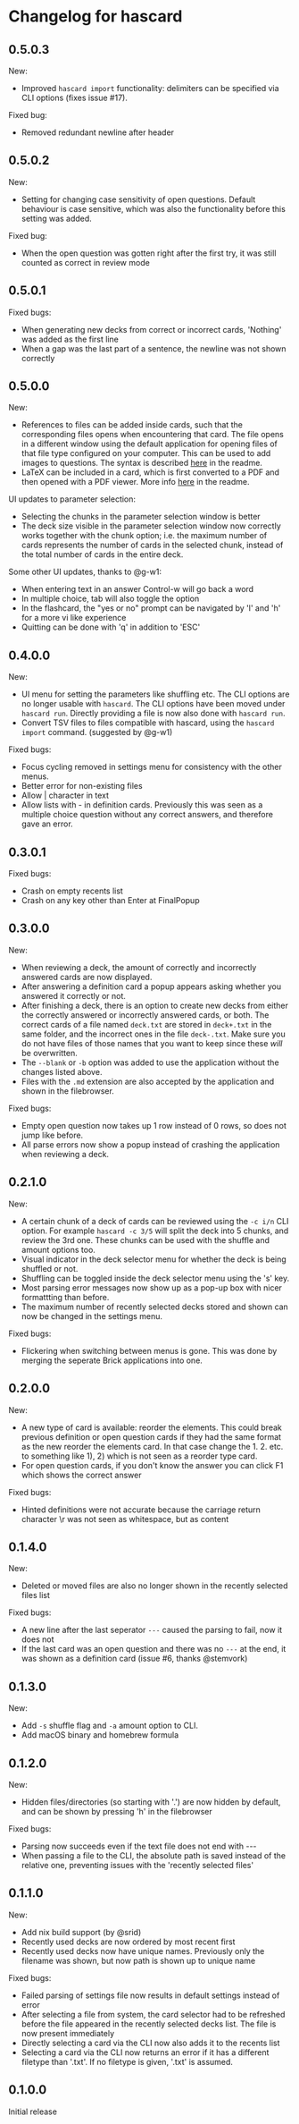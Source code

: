 # Changelog for hascard
## 0.5.0.3
New:
- Improved `hascard import` functionality: delimiters can be specified via CLI options (fixes issue #17).

Fixed bug:
- Removed redundant newline after header

## 0.5.0.2
New:
- Setting for changing case sensitivity of open questions. Default behaviour is case sensitive, which was also the functionality before this setting was added.

Fixed bug:
- When the open question was gotten right after the first try, it was still counted as correct in review mode

## 0.5.0.1
Fixed bugs:
- When generating new decks from correct or incorrect cards, 'Nothing' was added as the first line
- When a gap was the last part of a sentence, the newline was not shown correctly

## 0.5.0.0
New:
- References to files can be added inside cards, such that the corresponding files opens when encountering that card. The file opens in a different window using the default application for opening files of that file type configured on your computer. This can be used to add images to questions. The syntax is described [here](https://github.com/Yvee1/hascard#including-files) in the readme.
- LaTeX can be included in a card, which is first converted to a PDF and then opened with a PDF viewer. More info [here](https://github.com/Yvee1/hascard#latex) in the readme.

UI updates to parameter selection:
- Selecting the chunks in the parameter selection window is better
- The deck size visible in the parameter selection window now correctly works together with the chunk option; i.e. the maximum number of cards represents the number of cards in the selected chunk, instead of the total number of cards in the entire deck.

Some other UI updates, thanks to @g-w1:
- When entering text in an answer Control-w will go back a word
- In multiple choice, tab will also toggle the option
- In the flashcard, the "yes or no" prompt can be navigated by 'l' and 'h' for a more vi like experience
- Quitting can be done with 'q' in addition to 'ESC'

## 0.4.0.0
New:
- UI menu for setting the parameters like shuffling etc. The CLI options are no longer usable with `hascard`. The CLI options have been moved under `hascard run`. Directly providing a file is now also done with `hascard run`.
- Convert TSV files to files compatible with hascard, using the `hascard import` command. (suggested by @g-w1)

Fixed bugs:
- Focus cycling removed in settings menu for consistency with the other menus.
- Better error for non-existing files
- Allow | character in text
- Allow lists with - in definition cards. Previously this was seen as a multiple choice question without any correct answers, and therefore gave an error.

## 0.3.0.1
Fixed bugs:
- Crash on empty recents list
- Crash on any key other than Enter at FinalPopup

## 0.3.0.0
New:
- When reviewing a deck, the amount of correctly and incorrectly answered cards are now displayed.
- After answering a definition card a popup appears asking whether you answered it correctly or not.
- After finishing a deck, there is an option to create new decks from either the correctly answered or incorrectly answered cards, or both. The correct cards of a file named `deck.txt` are stored in `deck+.txt` in the same folder, and the incorrect ones in the file `deck-.txt`. Make sure you do not have files of those names that you want to keep since these _will_ be overwritten.
- The `--blank` or `-b` option was added to use the application without the changes listed above.
- Files with the `.md` extension are also accepted by the application and shown in the filebrowser. 

Fixed bugs:
- Empty open question now takes up 1 row instead of 0 rows, so does not jump like before.
- All parse errors now show a popup instead of crashing the application when reviewing a deck.

## 0.2.1.0
New:
- A certain chunk of a deck of cards can be reviewed using the `-c i/n` CLI option. For example `hascard -c 3/5` will split the deck into 5 chunks, and review the 3rd one. These chunks can be used with the shuffle and amount options too.
- Visual indicator in the deck selector menu for whether the deck is being shuffled or not.
- Shuffling can be toggled inside the deck selector menu using the 's' key.
- Most parsing error messages now show up as a pop-up box with nicer formattting than before.
- The maximum number of recently selected decks stored and shown can now be changed in the settings menu.

Fixed bugs:
- Flickering when switching between menus is gone. This was done by merging the seperate Brick applications into one.

## 0.2.0.0
New:
- A new type of card is available: reorder the elements. This could break previous definition or open question cards if they had the same format as the new reorder the elements card. In that case change the 1. 2. etc. to something like 1), 2) which is not seen as a reorder type card.
- For open question cards, if you don't know the answer you can click F1 which shows the correct answer

Fixed bugs:
- Hinted definitions were not accurate because the carriage return character \r was not seen as whitespace, but as content

## 0.1.4.0
New:
- Deleted or moved files are also no longer shown in the recently selected files list

Fixed bugs:
- A new line after the last seperator `---` caused the parsing to fail, now it does not
- If the last card was an open question and there was no `---` at the end, it was shown as a definition card (issue #6, thanks @stemvork)

## 0.1.3.0
New:
- Add `-s` shuffle flag and `-a` amount option to CLI.
- Add macOS binary and homebrew formula

## 0.1.2.0
New:
- Hidden files/directories (so starting with '.') are now hidden by default, and can be shown by pressing 'h' in the filebrowser


Fixed bugs:
- Parsing now succeeds even if the text file does not end with ---
- When passing a file to the CLI, the absolute path is saved instead of the relative one, preventing issues with the 'recently selected files'

## 0.1.1.0
New:
- Add nix build support (by @srid)
- Recently used decks are now ordered by most recent first
- Recently used decks now have unique names. Previously only the filename was shown, but now path is shown up to unique name

Fixed bugs:
- Failed parsing of settings file now results in default settings instead of error
- After selecting a file from system, the card selector had to be refreshed before the file appeared in the recently selected decks list. The file is now present immediately
- Directly selecting a card via the CLI now also adds it to the recents list
- Selecting a card via the CLI now returns an error if it has a different filetype than '.txt'. If no filetype is given, '.txt' is assumed.


## 0.1.0.0
Initial release
